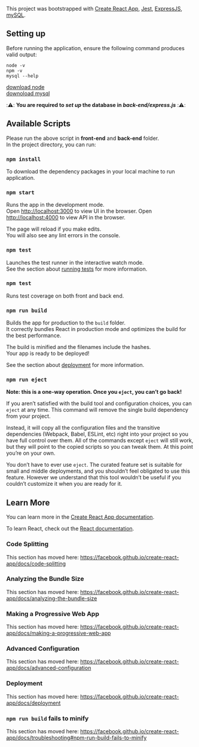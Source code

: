 This project was bootstrapped with [Create React App](https://github.com/facebook/create-react-app), [Jest](https://github.com/facebook/jest), [ExpressJS](https://expressjs.com/), [mySQL](https://dev.mysql.com/doc/mysql-getting-started/en/).

## Setting up 

Before running the application, ensure the following command produces valid output:  

```
node -v
npm -v
mysql --help 
```

[download node](https://nodejs.org/en/) <br />
[downoload mysql](https://dev.mysql.com/doc/mysql-getting-started/en/#mysql-getting-started-installing) <br />

::warning:: **You are required to _set up_ the database in _back-end/express.js_** ::warning::

## Available Scripts

Please run the above script in **front-end** and **back-end** folder. <br />
In the project directory, you can run:

### `npm install`

To download the dependency packages in your local machine to run application. 

### `npm start`

Runs the app in the development mode.<br />
Open [http://localhost:3000](http://localhost:3000) to view UI in the browser.
Open [http://localhost:4000](http://localhost:3000) to view API in the browser.

The page will reload if you make edits.<br />
You will also see any lint errors in the console.

### `npm test`

Launches the test runner in the interactive watch mode.<br />
See the section about [running tests](https://facebook.github.io/create-react-app/docs/running-tests) for more information.

### `npm test`

Runs test coverage on both front and back end. 

### `npm run build`

Builds the app for production to the `build` folder.<br />
It correctly bundles React in production mode and optimizes the build for the best performance.

The build is minified and the filenames include the hashes.<br />
Your app is ready to be deployed!

See the section about [deployment](https://facebook.github.io/create-react-app/docs/deployment) for more information.

### `npm run eject`

**Note: this is a one-way operation. Once you `eject`, you can’t go back!**

If you aren’t satisfied with the build tool and configuration choices, you can `eject` at any time. This command will remove the single build dependency from your project.

Instead, it will copy all the configuration files and the transitive dependencies (Webpack, Babel, ESLint, etc) right into your project so you have full control over them. All of the commands except `eject` will still work, but they will point to the copied scripts so you can tweak them. At this point you’re on your own.

You don’t have to ever use `eject`. The curated feature set is suitable for small and middle deployments, and you shouldn’t feel obligated to use this feature. However we understand that this tool wouldn’t be useful if you couldn’t customize it when you are ready for it.

## Learn More

You can learn more in the [Create React App documentation](https://facebook.github.io/create-react-app/docs/getting-started).

To learn React, check out the [React documentation](https://reactjs.org/).

### Code Splitting

This section has moved here: https://facebook.github.io/create-react-app/docs/code-splitting

### Analyzing the Bundle Size

This section has moved here: https://facebook.github.io/create-react-app/docs/analyzing-the-bundle-size

### Making a Progressive Web App

This section has moved here: https://facebook.github.io/create-react-app/docs/making-a-progressive-web-app

### Advanced Configuration

This section has moved here: https://facebook.github.io/create-react-app/docs/advanced-configuration

### Deployment

This section has moved here: https://facebook.github.io/create-react-app/docs/deployment

### `npm run build` fails to minify

This section has moved here: https://facebook.github.io/create-react-app/docs/troubleshooting#npm-run-build-fails-to-minify



